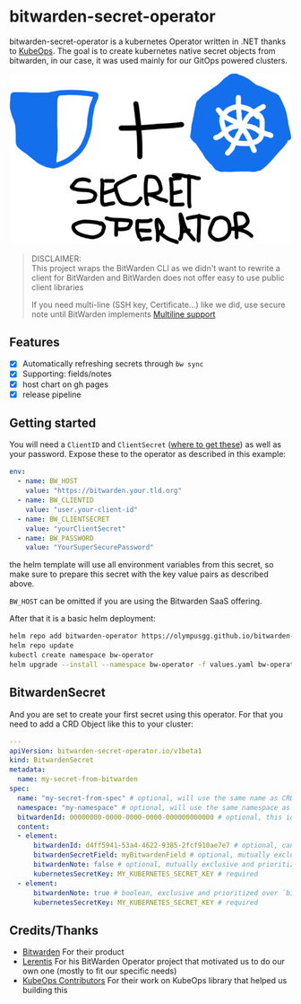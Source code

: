 # bitwarden-secret-operator

bitwarden-secret-operator is a kubernetes Operator written in .NET thanks to [KubeOps](https://github.com/buehler/dotnet-operator-sdk).
The goal is to create kubernetes native secret objects from bitwarden, in our case, it was used mainly for our GitOps powered clusters.

<p align="center">
  <img src="https://github.com/OlympusGG/bitwarden-secret-operator/blob/main/logo.png?raw=true" alt="bitwarden secret operator Logo"/>
</p>

> DISCLAIMER:  
> This project wraps the BitWarden CLI as we didn't want to rewrite a client for BitWarden and BitWarden does not offer easy to use public client libraries
> 
> If you need multi-line (SSH key, Certificate...) like we did, use secure note until BitWarden implements [Multiline support](https://community.bitwarden.com/t/add-an-additional-multi-line-text-field/2165)


## Features

- [x] Automatically refreshing secrets through `bw sync`
- [x] Supporting: fields/notes
- [x] host chart on gh pages
- [x] release pipeline

## Getting started

You will need a `ClientID` and `ClientSecret` ([where to get these](https://bitwarden.com/help/personal-api-key/)) as well as your password.
Expose these to the operator as described in this example:

```yaml
env:
  - name: BW_HOST
    value: "https://bitwarden.your.tld.org"
  - name: BW_CLIENTID
    value: "user.your-client-id"
  - name: BW_CLIENTSECRET
    value: "yourClientSecret"
  - name: BW_PASSWORD
    value: "YourSuperSecurePassword"
```


the helm template will use all environment variables from this secret, so make sure to prepare this secret with the key value pairs as described above.

`BW_HOST` can be omitted if you are using the Bitwarden SaaS offering.

After that it is a basic helm deployment:

```bash
helm repo add bitwarden-operator https://olympusgg.github.io/bitwarden-secret-operator
helm repo update 
kubectl create namespace bw-operator
helm upgrade --install --namespace bw-operator -f values.yaml bw-operator bitwarden-operator/bitwarden-secret-operator
```

## BitwardenSecret

And you are set to create your first secret using this operator. For that you need to add a CRD Object like this to your cluster:

```yaml
---
apiVersion: bitwarden-secret-operator.io/v1beta1
kind: BitwardenSecret
metadata:
  name: my-secret-from-bitwarden
spec:
  name: "my-secret-from-spec" # optional, will use the same name as CRD if not specified
  namespace: "my-namespace" # optional, will use the same namespace as CRD if not specified
  bitwardenId: 00000000-0000-0000-0000-000000000000 # optional, this id applies to all elements without `bitwardenId` specified 
  content:
  - element:
      bitwardenId: d4ff5941-53a4-4622-9385-2fcf910ae7e7 # optional, can be specified for a specific secret
      bitwardenSecretField: myBitwardenField # optional, mutually exclusive with `bitwardenSecretField` but acts as a second choice
      bitwardenNote: false # optional, mutually exclusive and prioritized over `bitwardenSecretField`
      kubernetesSecretKey: MY_KUBERNETES_SECRET_KEY # required
  - element:
      bitwardenNote: true # boolean, exclusive and prioritized over `bitwardenSecretField`
      kubernetesSecretKey: MY_KUBERNETES_SECRET_KEY # required
```

## Credits/Thanks

- [Bitwarden](https://bitwarden.com/) For their product
- [Lerentis](https://github.com/Lerentis) For his BitWarden Operator project that motivated us to do our own one (mostly to fit our specific needs)
- [KubeOps Contributors](https://github.com/buehler/dotnet-operator-sdk) For their work on KubeOps library that helped us building this